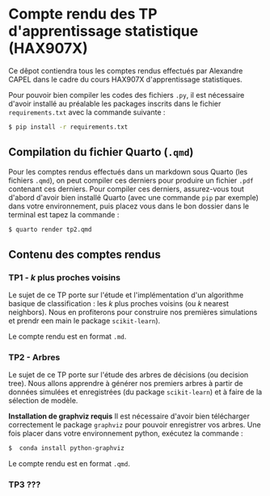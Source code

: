 # Compte rendu des TP d'apprentissage statistique (HAX907X)

Ce dêpot contiendra tous les comptes rendus effectués par Alexandre CAPEL dans le cadre du cours HAX907X d'apprentissage statistiques. 

Pour pouvoir bien compiler les codes des fichiers `.py`, il est nécessaire d'avoir installé au préalable les packages inscrits dans le fichier `requirements.txt` avec la commande suivante :

```bash
$ pip install -r requirements.txt
```

## Compilation du fichier Quarto (`.qmd`)

Pour les comptes rendus effectués dans un markdown sous Quarto (les fichiers `.qmd`), on peut compiler ces derniers pour produire un fichier `.pdf` contenant ces derniers. Pour compiler ces derniers, assurez-vous tout d'abord d'avoir bien installé Quarto (avec une commande `pip` par exemple) dans votre environnement, puis placez vous dans le bon dossier dans le terminal est tapez la commande :

```bash
$ quarto render tp2.qmd
```

## Contenu des comptes rendus

### TP1 - $k$ plus proches voisins

Le sujet de ce TP porte sur l'étude et l'implémentation d'un algorithme basique de classification : les $k$ plus proches voisins (ou $k$ nearest neighbors). Nous en profiterons pour construire nos premières simulations et prendr een main le package `scikit-learn`).

Le compte rendu est en format `.md`.

### TP2 - Arbres

Le sujet de ce TP porte sur l'étude des arbres de décisions (ou decision tree). Nous allons apprendre à générer nos premiers arbres à partir de données simulées et enregistrées (du package `scikit-learn`) et à faire de la sélection de modèle.

**Installation de graphviz requis**
Il est nécessaire d'avoir bien télécharger correctement le package `graphviz` pour pouvoir enregistrer vos arbres. Une fois placer dans votre environnement python, exécutez la commande :

```bash
$  conda install python-graphviz
```

Le compte rendu est en format `.qmd`.


### TP3 ???